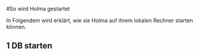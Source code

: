 #So wird Holma gestartet

In Folgendem wird erklärt, wie sie Holma auf ihrem lokalen Rechner
starten können.

1 DB starten
-